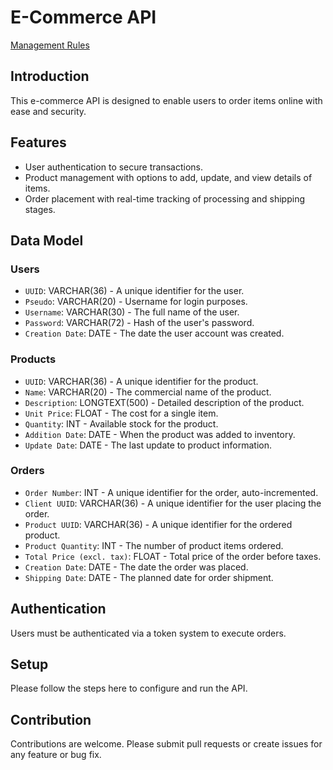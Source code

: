 # E-Commerce API

[Management Rules](management_rules.md) 

## Introduction
This e-commerce API is designed to enable users to order items online with ease and security.

## Features
- User authentication to secure transactions.
- Product management with options to add, update, and view details of items.
- Order placement with real-time tracking of processing and shipping stages.

## Data Model
### Users
- `UUID`: VARCHAR(36) - A unique identifier for the user.
- `Pseudo`: VARCHAR(20) - Username for login purposes.
- `Username`: VARCHAR(30) - The full name of the user.
- `Password`: VARCHAR(72) - Hash of the user's password.
- `Creation Date`: DATE - The date the user account was created.

### Products
- `UUID`: VARCHAR(36) - A unique identifier for the product.
- `Name`: VARCHAR(20) - The commercial name of the product.
- `Description`: LONGTEXT(500) - Detailed description of the product.
- `Unit Price`: FLOAT - The cost for a single item.
- `Quantity`: INT - Available stock for the product.
- `Addition Date`: DATE - When the product was added to inventory.
- `Update Date`: DATE - The last update to product information.

### Orders
- `Order Number`: INT - A unique identifier for the order, auto-incremented.
- `Client UUID`: VARCHAR(36) - A unique identifier for the user placing the order.
- `Product UUID`: VARCHAR(36) - A unique identifier for the ordered product.
- `Product Quantity`: INT - The number of product items ordered.
- `Total Price (excl. tax)`: FLOAT - Total price of the order before taxes.
- `Creation Date`: DATE - The date the order was placed.
- `Shipping Date`: DATE - The planned date for order shipment.

## Authentication
Users must be authenticated via a token system to execute orders.

## Setup
Please follow the steps here to configure and run the API.

## Contribution
Contributions are welcome. Please submit pull requests or create issues for any feature or bug fix.
